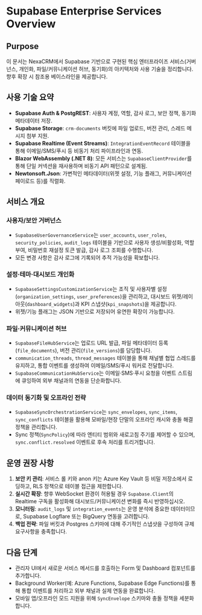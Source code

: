 # Supabase Enterprise Services Overview

## Purpose
이 문서는 NexaCRM에서 Supabase 기반으로 구현된 핵심 엔터프라이즈 서비스(거버넌스, 개인화, 파일/커뮤니케이션 허브, 동기화)의 아키텍처와 사용 기술을 정리합니다. 향후 확장 시 참조용 베이스라인을 제공합니다.

## 사용 기술 요약
- **Supabase Auth & PostgREST**: 사용자 계정, 역할, 감사 로그, 보안 정책, 동기화 메타데이터 저장.
- **Supabase Storage**: `crm-documents` 버킷에 파일 업로드, 버전 관리, 스레드 메시지 첨부 지원.
- **Supabase Realtime (Event Streams)**: `IntegrationEventRecord` 테이블을 통해 이메일/SMS/푸시 등 비동기 처리 파이프라인과 연동.
- **Blazor WebAssembly (.NET 8)**: 모든 서비스는 `SupabaseClientProvider`를 통해 단일 커넥션을 재사용하며 비동기 API 패턴으로 설계됨.
- **Newtonsoft.Json**: 가변적인 메타데이터(위젯 설정, 기능 플래그, 커뮤니케이션 페이로드 등)를 직렬화.

## 서비스 개요
### 사용자/보안 거버넌스
- `SupabaseUserGovernanceService`는 `user_accounts`, `user_roles`, `security_policies`, `audit_logs` 테이블을 기반으로 사용자 생성/비활성화, 역할 부여, 비밀번호 재설정 토큰 발급, 감사 로그 조회를 수행합니다.
- 모든 변경 사항은 감사 로그에 기록되어 추적 가능성을 확보합니다.

### 설정·테마·대시보드 개인화
- `SupabaseSettingsCustomizationService`는 조직 및 사용자별 설정(`organization_settings`, `user_preferences`)을 관리하고, 대시보드 위젯/레이아웃(`dashboard_widgets`)과 KPI 스냅샷(`kpi_snapshots`)을 제공합니다.
- 위젯/기능 플래그는 JSON 기반으로 저장되어 유연한 확장이 가능합니다.

### 파일·커뮤니케이션 허브
- `SupabaseFileHubService`는 업로드 URL 발급, 파일 메타데이터 등록(`file_documents`), 버전 관리(`file_versions`)를 담당합니다.
- `communication_threads`, `thread_messages` 테이블을 통해 채널별 협업 스레드를 유지하고, 통합 이벤트를 생성하여 이메일/SMS/푸시 워커로 전달합니다.
- `SupabaseCommunicationHubService`는 이메일·SMS·푸시 요청을 이벤트 스트림에 큐잉하여 외부 채널과의 연동을 단순화합니다.

### 데이터 동기화 및 오프라인 전략
- `SupabaseSyncOrchestrationService`는 `sync_envelopes`, `sync_items`, `sync_conflicts` 테이블을 활용해 모바일/현장 단말의 오프라인 캐시와 충돌 해결 정책을 관리합니다.
- Sync 정책(`SyncPolicy`)에 따라 엔티티 범위와 새로고침 주기를 제어할 수 있으며, `sync.conflict.resolved` 이벤트로 후속 처리를 트리거합니다.

## 운영 권장 사항
1. **보안 키 관리**: 서비스 롤 키와 anon 키는 Azure Key Vault 등 비밀 저장소에서 로딩하고, RLS 정책으로 테이블 접근을 제한합니다.
2. **실시간 확장**: 향후 WebSocket 환경이 허용될 경우 `Supabase.Client`의 Realtime 구독을 활성화해 대시보드/커뮤니케이션 변화를 즉시 반영하십시오.
3. **모니터링**: `audit_logs` 및 `integration_events`는 운영 분석에 중요한 데이터이므로, Supabase Logflare 또는 BigQuery 연동을 고려합니다.
4. **백업 전략**: 파일 버킷과 Postgres 스키마에 대해 주기적인 스냅샷을 구성하여 규제 요구사항을 충족합니다.

## 다음 단계
- 관리자 UI에서 새로운 서비스 메서드를 호출하는 Form 및 Dashboard 컴포넌트를 추가합니다.
- Background Worker(예: Azure Functions, Supabase Edge Functions)를 통해 통합 이벤트를 처리하고 외부 채널과 실제 연동을 완료합니다.
- 모바일 앱/오프라인 모드 지원을 위해 `SyncEnvelope` 스키마와 충돌 정책을 세분화합니다.
